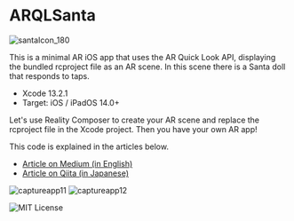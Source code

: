 # ARQLSanta

![santaIcon_180](https://user-images.githubusercontent.com/66309582/146909908-cf5482f2-97c2-481c-8461-72729df2ef39.png)


This is a minimal AR iOS app that uses the AR Quick Look API, displaying the bundled rcproject file as an AR scene. In this scene there is a Santa doll that responds to taps.

- Xcode 13.2.1
- Target: iOS / iPadOS 14.0+

Let's use Reality Composer to create your AR scene and replace the rcproject file in the Xcode project. Then you have your own AR app!


This code is explained in the articles below.

- [Article on Medium (in English)](https://atarayosd.medium.com/creating-an-ios-ar-app-using-the-ar-quick-look-api-fe31aede5267)
- [Article on Qiita (in Japanese)](https://qiita.com/AtarayoSD/items/2565669347104e824994)

![captureapp11](https://user-images.githubusercontent.com/66309582/146874243-6cf1ec95-3118-49dc-a934-3832b9c57e78.PNG) ![captureapp12](https://user-images.githubusercontent.com/66309582/146874431-69fa31a9-6a7a-483a-b9e6-f0c9a2cc1d85.PNG)

![MIT License](http://img.shields.io/badge/license-MIT-blue.svg?style=flat)

